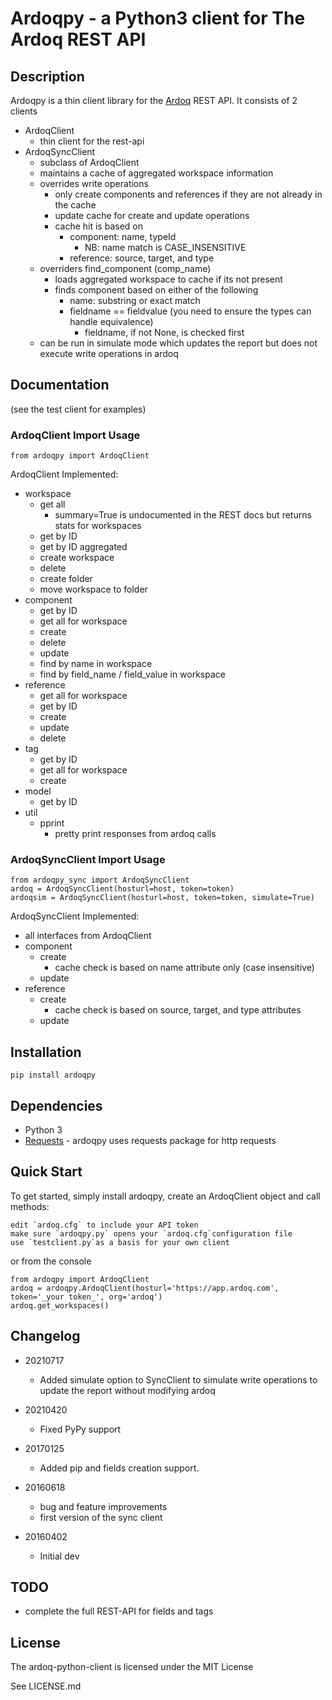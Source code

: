 # Ardoqpy - a Python3 client for The Ardoq REST API

## Description

Ardoqpy is a thin client library for the [Ardoq](https://ardoq.com) REST API.
It consists of 2 clients
- ArdoqClient
    - thin client for the rest-api
- ArdoqSyncClient
    - subclass of ArdoqClient
    - maintains a cache of aggregated workspace information
    - overrides write operations
        - only create components and references if they are not already in the cache
        - update cache for create and update operations
        - cache hit is based on
            - component: name, typeId
                - NB: name match is CASE_INSENSITIVE
            - reference: source, target, and type
    - overriders find_component (comp_name)
        - loads aggregated workspace to cache if its not present
        - finds component based on either of the following 
            - name: substring or exact match
            - fieldname == fieldvalue (you need to ensure the types can handle equivalence)
                - fieldname, if not None, is checked first
    - can be run in simulate mode which updates the report but does not execute write operations in ardoq

## Documentation
(see the test client for examples)

### ArdoqClient Import Usage
```
from ardoqpy import ArdoqClient
```

ArdoqClient Implemented:
- workspace
    - get all
        - summary=True is undocumented in the REST docs but returns stats for workspaces
    - get by ID
    - get by ID aggregated
    - create workspace
    - delete
    - create folder
    - move workspace to folder
- component
    - get by ID
    - get all for workspace
    - create
    - delete
    - update
    - find by name in workspace
    - find by field_name / field_value in workspace
- reference
    - get all for workspace
    - get by ID
    - create
    - update
    - delete
- tag
    - get by ID
    - get all for workspace
    - create
- model
    - get by ID
- util
    - pprint
        - pretty print responses from ardoq calls

### ArdoqSyncClient Import Usage
```
from ardoqpy_sync import ArdoqSyncClient
ardoq = ArdoqSyncClient(hosturl=host, token=token)
ardoqsim = ArdoqSyncClient(hosturl=host, token=token, simulate=True)
```

ArdoqSyncClient Implemented:
- all interfaces from ArdoqClient
- component
    - create
        - cache check is based on name attribute only (case insensitive)
    - update
- reference
    - create
        - cache check is based on source, target, and type attributes
    - update


## Installation

```
pip install ardoqpy
```

## Dependencies

- Python 3
- [Requests](https://github.com/kennethreitz/requests) - ardoqpy uses requests package for http requests


## Quick Start
To get started, simply install ardoqpy, create an ArdoqClient object and call methods:

    edit `ardoq.cfg` to include your API token
    make sure `ardoqpy.py` opens your `ardoq.cfg`configuration file
    use `testclient.py`as a basis for your own client

or from the console

    from ardoqpy import ArdoqClient
    ardoq = ardoqpy.ArdoqClient(hosturl='https://app.ardoq.com', token='_your token_', org='ardoq')
    ardoq.get_workspaces()

## Changelog
- 20210717
    - Added simulate option to SyncClient to simulate write operations to update the report without modifying ardoq

- 20210420
    - Fixed PyPy support

- 20170125
    - Added pip and fields creation support.
    
- 20160618
    - bug and feature improvements
    - first version of the sync client

- 20160402
    - Initial dev
    

## TODO
- complete the full REST-API for fields and tags

## License
The ardoq-python-client is licensed under the MIT License

See LICENSE.md
